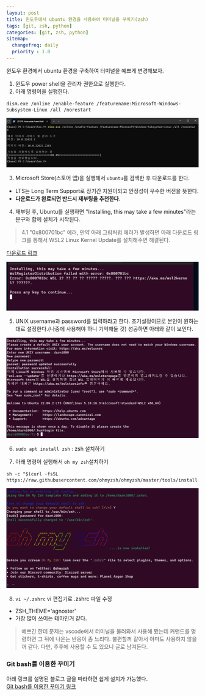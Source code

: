 ```yaml
---
layout: post
title: 윈도우에서 ubuntu 환경을 사용하여 터미널을 꾸미기(zsh)
tags: [git, zsh, python]
categories: [git, zsh, python]
sitemap:
  changefreq: daily
  priority : 1.0
---
```

윈도우 환경에서 ubuntu 환경을 구축하여 터미널을 예쁘게 변경해보자.  

1. 윈도우 power shell을 관리자 권한으로 실행한다.   
2. 아래 명령어을 실행한다.  
  ```
  dism.exe /online /enable-feature /featurename:Microsoft-Windows-Subsystem-Linux /all /norestart
  ```  

![명령어창](/assets/img/my_photo/git_0001.png)  

3. Microsoft Store(스토어 앱)을 실행해서 `ubuntu`를 검색한 후 다운로드를 한다.  

- LTS는 Long Term Support로 장기간 지원이되고 안정성이 우수한 버전을 뜻한다.  
- **다운로드가 완료되면 반드시 재부팅을 추천한다.**  

4. 재부팅 후, Ubuntu를 실행하면 "Installing, this may take a few minutes"라는 문구와 함께 설치가 시작된다.  

  > 4.1 "0x800701bc" 에러, 만약 아래 그림처럼 에러가 발생하면 아래 다운로드 링크를 통해서 WSL2 Linux Kernel Update를 설치해주면 해결된다.  


[다운로드 링크](https://wslstorestorage.blob.core.windows.net/wslblob/wsl_update_x64.msi)

![명령어창](/assets/img/my_photo/git_0002.png)  


5. UNIX username과 password를 입력하라고 한다. 초기설정이므로 본인이 원하는대로 설정한다.(나중에 사용해야 하니 기억해둘 것) 성공하면 아래와 같이 보인다.  

![그림3](/assets/img/my_photo/git_0003.png)  

6. `sudo apt install zsh` : zsh 설치하기  

7. 아래 명령어 실행해서 `oh my zsh`설치하기  

```
sh -c "$(curl -fsSL https://raw.githubusercontent.com/ohmyzsh/ohmyzsh/master/tools/install.sh)"
```

![그림3](/assets/img/my_photo/git_0004.png)  


8. `vi ~/.zshrc` vi 편집기로 .zshrc 파일 수정  
+ ZSH_THEME='agnoster'
+ 가장 많이 쓰이는 테마인거 같다.  


> 예쁘긴 한데 문제는 vscode에서 터미널을 불러와서 사용해 봤는데 커맨드를 명령하면 그 뒤에 나온는 반응이 좀 느리다. 불편할꺼 같아서 아마도 사용하지 않을꺼 같다. 다만, 추후에 사용할 수 도 있으니 글로 남겨둔다.  

### Git bash를 이용한 꾸미기

아래 링크를 설명된 블로그 글을 따라하면 쉽게 설치가 가능했다.  
[Git bash를 이용한 꾸미기 링크](https://doda.tistory.com/entry/Windows-git-bash%EC%97%90-zsh-oh-my-zsh)
